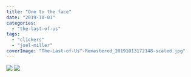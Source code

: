 ```yaml
---
title: "One to the face"
date: "2019-10-01"
categories: 
  - "the-last-of-us"
tags: 
  - "clickers"
  - "joel-miller"
coverImage: "The-Last-of-Us™-Remastered_20191013172148-scaled.jpg"
---
```


[![](images/The-Last-of-Us™-Remastered_20191013172148-scaled.jpg)](images/The-Last-of-Us™-Remastered_20191013172148-scaled.jpg)
[![](images/The-Last-of-Us™-Remastered_20191013172148-scaled.jpg)](images/The-Last-of-Us™-Remastered_20191013172148-scaled.jpg)
